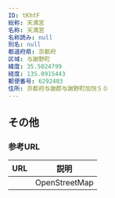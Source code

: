 ```yaml
---
ID: tKhtF
総称: 天満宮
名称: 天満宮
名称読み: null
別名: null
都道府県: 京都府
区域: 与謝野町
緯度: 35.5024799
経度: 135.0915443
郵便番号: 6292403
住所: 京都府与謝郡与謝野町加悦５０
---
```


## その他

### 参考URL

| URL | 説明          |
| --- | ------------- |
|     | OpenStreetMap |
